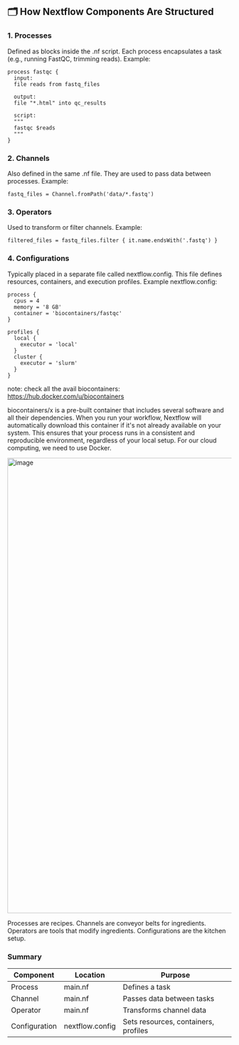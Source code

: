 ## 🗂️ How Nextflow Components Are Structured

### 1. Processes

Defined as blocks inside the .nf script.
Each process encapsulates a task (e.g., running FastQC, trimming reads).
Example:

```
process fastqc {
  input:
  file reads from fastq_files

  output:
  file "*.html" into qc_results

  script:
  """
  fastqc $reads
  """
}
```

### 2. Channels

Also defined in the same .nf file.
They are used to pass data between processes.
Example:

```
fastq_files = Channel.fromPath('data/*.fastq')
```

### 3. Operators

Used to transform or filter channels.
Example:

```
filtered_files = fastq_files.filter { it.name.endsWith('.fastq') }
```

### 4. Configurations

Typically placed in a separate file called nextflow.config.
This file defines resources, containers, and execution profiles.
Example nextflow.config:

```
process {
  cpus = 4
  memory = '8 GB'
  container = 'biocontainers/fastqc'
}

profiles {
  local {
    executor = 'local'
  }
  cluster {
    executor = 'slurm'
  }
}
```

note: check all the avail biocontainers: https://hub.docker.com/u/biocontainers

biocontainers/x is a pre-built container that includes several software and all their dependencies.
When you run your workflow, Nextflow will automatically download this container if it's not already available on your system.
This ensures that your process runs in a consistent and reproducible environment, regardless of your local setup.
For our cloud computing, we need to use Docker.


<img width="1536" height="1024" alt="image" src="https://github.com/user-attachments/assets/8c4ed023-cc64-4cbf-98f4-bf2e626a8a54" />


Processes are recipes.
Channels are conveyor belts for ingredients.
Operators are tools that modify ingredients.
Configurations are the kitchen setup.

### Summary

| Component | Location | Purpose |
|---|---|---|
| Process | main.nf | Defines a task |
| Channel | main.nf | Passes data between tasks |
| Operator | main.nf | Transforms channel data |
| Configuration | nextflow.config | Sets resources, containers, profiles |
